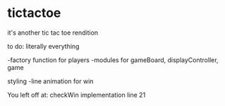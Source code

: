 # tictactoe
it's another tic tac toe rendition


to do:
literally everything

-factory function for players
-modules for gameBoard, displayController, game



styling
-line animation for win


You left off at: checkWin implementation line 21